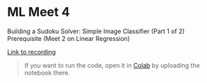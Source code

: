# ML Meet 4
Building a Sudoku Solver: Simple Image Classifier (Part 1 of 2) <br />
Prerequisite (Meet 2 on Linear Regression)

[Link to recording](https://ssneduin.sharepoint.com/sites/SSNCodingClub/Shared%20Documents/Forms/AllItems.aspx?id=%2Fsites%2FSSNCodingClub%2FShared%20Documents%2FML%2DAI%2FRecordings%2FML%2DAI%2D20220112%5F181335%2DMeeting%20Recording%2Emp4&parent=%2Fsites%2FSSNCodingClub%2FShared%20Documents%2FML%2DAI%2FRecordings)
 > If you want to run the code, open it in [Colab](https://colab.research.google.com/) by uploading the notebook there.
